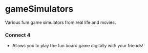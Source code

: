 # gameSimulators
Various fum game simulators from real life and movies.
### Connect 4
- Allows you to play the fun board game digitally with your friends!

